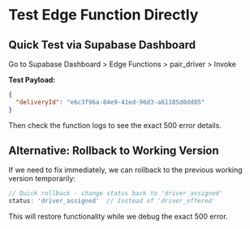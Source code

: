 # Test Edge Function Directly

## Quick Test via Supabase Dashboard

Go to Supabase Dashboard > Edge Functions > pair_driver > Invoke

**Test Payload:**
```json
{
  "deliveryId": "e6c3f96a-84e9-41ed-96d3-a61185d0dd85"
}
```

Then check the function logs to see the exact 500 error details.

## Alternative: Rollback to Working Version

If we need to fix immediately, we can rollback to the previous working version temporarily:

```typescript
// Quick rollback - change status back to 'driver_assigned'
status: 'driver_assigned'  // Instead of 'driver_offered'
```

This will restore functionality while we debug the exact 500 error.